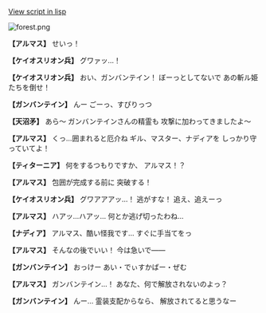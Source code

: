[View script in lisp](../scripts/100603063.txt)

![forest.png](../images/backgrounds/forest.png)

**【アルマス】**
せいっ！

**【ケイオスリオン兵】**
グワァッ…！

**【ケイオスリオン兵】**
おい、ガンバンテイン！
ぼーっとしてないで
あの斬ル姫たちを倒せ！

**【ガンバンテイン】**
んー
ごーっ、すぴりっつ

**【天沼矛】**
あら～
ガンバンテインさんの精霊も
攻撃に加わってきましたよ～

**【アルマス】**
くっ…囲まれると厄介ね
ギル、マスター、ナディアを
しっかり守っていてよ！

**【ティターニア】**
何をするつもりですか、
アルマス！？

**【アルマス】**
包囲が完成する前に
突破する！

**【ケイオスリオン兵】**
グワアアアッ…！
逃がすな！
追え、追えーっ

**【アルマス】**
ハアッ…ハアッ…
何とか逃げ切ったわね…

**【ナディア】**
アルマス、酷い怪我です…
すぐに手当てをっ

**【アルマス】**
そんなの後でいい！
今は急いで――

**【ガンバンテイン】**
おっけー
あい・でぃすかばー・ぜむ

**【アルマス】**
ガンバンテイン…！
あなた、何で解放されないのよっ？

**【ガンバンテイン】**
んー…
霊装支配からなら、
解放されてると思うなー
